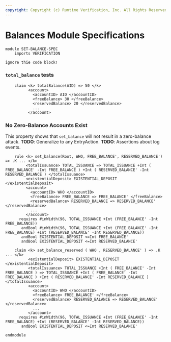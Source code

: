 ```yaml
---
copyright: Copyright (c) Runtime Verification, Inc. All Rights Reserved.
---
```


Balances Module Specifications
==============================

```keep
module SET-BALANCE-SPEC
    imports VERIFICATION
```

```k
ignore thie code block!
```

### `total_balance` tests

```keep
    claim <k> totalBalance(AID) => 50 </k>
          <account>
            <accountID> AID </accountID>
            <freeBalance> 30 </freeBalance>
            <reservedBalance> 20 </reservedBalance>
            ...
          </account>
```

### No Zero-Balance Accounts Exist

This property shows that `set_balance` will not result in a zero-balance attack.
**TODO**: Generalize to any EntryAction.
**TODO**: Assertions about log events.

```discard
    rule <k> set_balance(Root, WHO, FREE_BALANCE', RESERVED_BALANCE') => .K ... </k>
         <totalIssuance> TOTAL_ISSUANCE => TOTAL_ISSUANCE +Int ( FREE_BALANCE' -Int FREE_BALANCE ) +Int ( RESERVED_BALANCE' -Int RESERVED_BALANCE ) </totalIssuance>
         <existentialDeposit> EXISTENTIAL_DEPOSIT </existentialDeposit>
         <account>
           <accountID> WHO </accountID>
           <freeBalance> FREE_BALANCE => FREE_BALANCE' </freeBalance>
           <reservedBalance> RESERVED_BALANCE => RESERVED_BALANCE' </reservedBalance>
           ...
         </account>
      requires #inWidth(96, TOTAL_ISSUANCE +Int (FREE_BALANCE' -Int FREE_BALANCE))
       andBool #inWidth(96, TOTAL_ISSUANCE +Int (FREE_BALANCE' -Int FREE_BALANCE) +Int (RESERVED_BALANCE' -Int RESERVED_BALANCE))
       andBool EXISTENTIAL_DEPOSIT <=Int FREE_BALANCE'
       andBool EXISTENTIAL_DEPOSIT <=Int RESERVED_BALANCE'
```

```keep
    claim <k> set_balance_reserved ( WHO , RESERVED_BALANCE' ) => .K ... </k>
          <existentialDeposit> EXISTENTIAL_DEPOSIT </existentialDeposit>
          <totalIssuance> TOTAL_ISSUANCE +Int ( FREE_BALANCE' -Int FREE_BALANCE ) => TOTAL_ISSUANCE +Int ( FREE_BALANCE' -Int FREE_BALANCE ) +Int ( RESERVED_BALANCE' -Int RESERVED_BALANCE ) </totalIssuance>
          <account>
            <accountID> WHO </accountID>
            <freeBalance> FREE_BALANCE' </freeBalance>
            <reservedBalance> RESERVED_BALANCE => RESERVED_BALANCE' </reservedBalance>
            ...
          </account>
      requires #inWidth(96, TOTAL_ISSUANCE +Int (FREE_BALANCE' -Int FREE_BALANCE) +Int (RESERVED_BALANCE' -Int RESERVED_BALANCE))
       andBool EXISTENTIAL_DEPOSIT <=Int RESERVED_BALANCE'
```

```keep
endmodule
```
